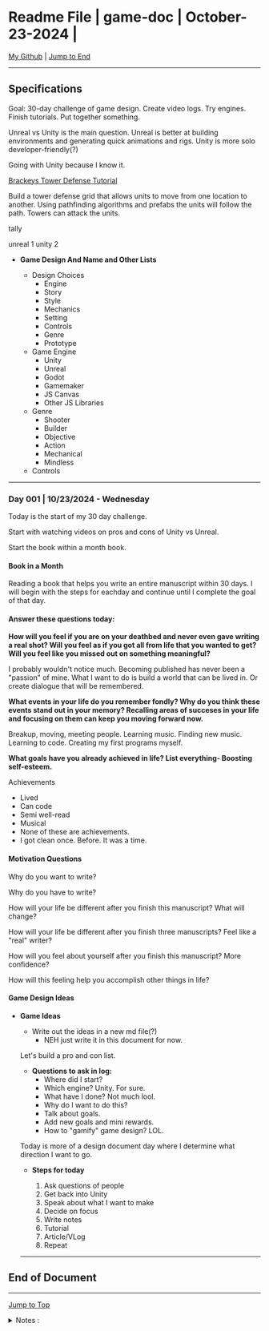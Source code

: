 <!-- markdownlint-disable MD033 -->
<!-- markdownlint-disable MD041 -->
<div id="top-of-doc"></div>

# Readme File | game-doc | October-23-2024 |

[My Github](https://github.com/popados) | [Jump to End](#end-of-doc)

---

## Specifications

Goal: 30-day challenge of game design. Create video logs. Try engines. Finish tutorials. Put together something.

Unreal vs Unity is the main question. Unreal is better at building environments and generating quick animations and rigs. Unity is more solo developer-friendly(?)

Going with Unity because I know it.

[Brackeys Tower Defense Tutorial](https://youtu.be/beuoNuK2tbk?si=zTOue-hIGsvhsxBi)

Build a tower defense grid that allows units to move from one location to another. Using pathfinding algorithms and prefabs the units will follow the path. Towers can attack the units.

tally

unreal 1
unity 2

- **Game Design And Name and Other Lists**

  - Design Choices
    - Engine
    - Story
    - Style
    - Mechanics
    - Setting
    - Controls
    - Genre
    - Prototype
  - Game Engine
    - Unity
    - Unreal
    - Godot
    - Gamemaker
    - JS Canvas
    - Other JS Libraries
  - Genre
    - Shooter
    - Builder
    - Objective
    - Action
    - Mechanical
    - Mindless
  - Controls

---

### Day 001 | 10/23/2024 - Wednesday

Today is the start of my 30 day challenge.

Start with watching videos on pros and cons of Unity vs Unreal.

Start the book within a month book.

#### Book in a Month

Reading a book that helps you write an entire manuscript within 30 days. I will begin with the steps for eachday and continue until I complete the goal of that day.

#### Answer these questions today:

**How will you feel if you are on your deathbed and never even gave writing a real shot? Will you feel as if you got all from life that you wanted to get? Will you feel like you missed out on something meaningful?**

I probably wouldn't notice much. Becoming published has never been a "passion" of mine. What I want to do is build a world that can be lived in. Or create dialogue that will be remembered.

**What events in your life do you remember fondly? Why do you think these events stand out in your memory? Recalling areas of succeses in your life and focusing on them can keep you moving forward now.**

Breakup, moving, meeting people. Learning music. Finding new music. Learning to code. Creating my first programs myself.

**What goals have you already achieved in life? List everything- Boosting self-esteem.**

Achievements

- Lived
- Can code
- Semi well-read
- Musical
- None of these are achievements.
- I got clean once. Before. It was a time.

#### Motivation Questions

Why do you want to write?

Why do you have to write?

How will your life be different after you finish this manuscript? What will change?

How will your life be different after you finish three manuscripts? Feel like a "real" writer?

How will you feel about yourself after you finish this manuscript? More confidence?

How will this feeling help you accomplish other things in life?

#### Game Design Ideas

- **Game Ideas**

  - Write out the ideas in a new md file(?)
    - NEH just write it in this document for now.

  Let's build a pro and con list.

  - **Questions to ask in log:**
    - Where did I start?
    - Which engine? Unity. For sure.
    - What have I done? Not much lool.
    - Why do I want to do this?
    - Talk about goals.
    - Add new goals and mini rewards.
    - How to "gamify" game design? LOL.

  Today is more of a design document day where I determine what direction I want to go.

  - **Steps for today**

    1. Ask questions of people
    2. Get back into Unity
    3. Speak about what I want to make
    4. Decide on focus
    5. Write notes
    6. Tutorial
    7. Article/VLog
    8. Repeat

  ***

## End of Document

---

[Jump to Top](#top-of-doc)

<div id="end-of-doc"></div>

<details>
<summary>
Notes :
</summary>
</details>
